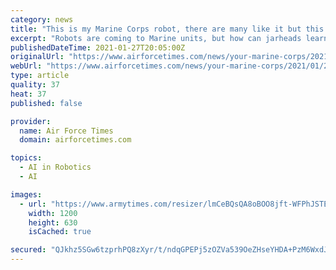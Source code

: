 ```yaml
---
category: news
title: "This is my Marine Corps robot, there are many like it but this one is mine"
excerpt: "Robots are coming to Marine units, but how can jarheads learn to trust their machine battle buddies? A recently publicized paper by a Marine major took a look at how that could help with an experiment involving real Marines."
publishedDateTime: 2021-01-27T20:05:00Z
originalUrl: "https://www.airforcetimes.com/news/your-marine-corps/2021/01/27/this-is-my-marine-corps-robot-there-are-many-like-it-but-this-one-is-mine/"
webUrl: "https://www.airforcetimes.com/news/your-marine-corps/2021/01/27/this-is-my-marine-corps-robot-there-are-many-like-it-but-this-one-is-mine/"
type: article
quality: 37
heat: 37
published: false

provider:
  name: Air Force Times
  domain: airforcetimes.com

topics:
  - AI in Robotics
  - AI

images:
  - url: "https://www.armytimes.com/resizer/lmCeBQsQA8oBOO8jft-WFPhJSTE=/1200x630/filters:quality(100)/cloudfront-us-east-1.images.arcpublishing.com/mco/EKNQQZHJ4RDV5AZF7Y2DGQTS4Q.jpg"
    width: 1200
    height: 630
    isCached: true

secured: "QJkhz5SGw6tzprhPQ8zXyr/t/ndqGPEPj5zOZVa539OeZHseYHDA+PzM6WxdJR90t2297fRFGcupvi+uq8+Hw+TretiykTy+EzgvvBJlkbG0Hw2FsEWzMYHrLA6QRrdx8CdZxO8Ty1yqBuo3A886zJhPsqt7bI9y/iMbZxLzc1+Fy2Hmg6QtgGADG6WN+nDUTpxC2thgNjS3foqAGC0GNedkFDVTXbrVIkxDp58F9VURU2PdCZewHQUCFuuBbpvA0gHcNnT5QmKI5tEl10T+N55BoAtu6tBjN5ZZ6i03oe8kc4J2RnFQJH+X5DmLrXO922VyN1fFCE0rbBpB+sLyo5Hi3DJA1faJWjsfSZtLEjY=;E9Ebk9+xR6fCYlnUMbzxxA=="
---
```



